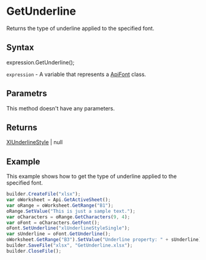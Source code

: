 # GetUnderline

Returns the type of underline applied to the specified font.

## Syntax

expression.GetUnderline();

`expression` - A variable that represents a [ApiFont](../ApiFont.md) class.

## Parametrs

This method doesn't have any parameters.

## Returns

[XlUnderlineStyle](../../../Enumerations/XlUnderlineStyle.md) &#124; null

## Example

This example shows how to get the type of underline applied to the specified font.

```javascript
builder.CreateFile("xlsx");
var oWorksheet = Api.GetActiveSheet();
var oRange = oWorksheet.GetRange("B1");
oRange.SetValue("This is just a sample text.");
var oCharacters = oRange.GetCharacters(9, 4);
var oFont = oCharacters.GetFont();
oFont.SetUnderline("xlUnderlineStyleSingle");
var sUnderline = oFont.GetUnderline();
oWorksheet.GetRange("B3").SetValue("Underline property: " + sUnderline);
builder.SaveFile("xlsx", "GetUnderline.xlsx");
builder.CloseFile();
```